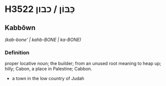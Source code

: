 # H3522 כַּבּוֹן / כבון

## Kabbôwn

_(kab-bone' | kahb-BONE | ka-BONE)_

### Definition

proper locative noun; the builder; from an unused root meaning to heap up; hilly; Cabon, a place in Palestine; Cabbon.

- a town in the low country of Judah
